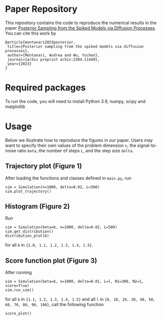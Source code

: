 # Paper Repository
 This repository contains the code to reproduce the numerical results in the paper [Posterior Sampling from the Spiked Models via Diffusion Processes](https://arxiv.org/abs/2304.11449). You can cite this work by
 
 ```
@article{montanari2023posterior,
  title={Posterior sampling from the spiked models via diffusion processes},
  author={Montanari, Andrea and Wu, Yuchen},
  journal={arXiv preprint arXiv:2304.11449},
  year={2023}
}
```

# Required packages

To run the code, you will need to install Python 3.9, numpy, scipy and matplotlib

# Usage

Below we illustrate how to reproduce the figures in our paper. Users may want to specify their own values of the problem dimension ``n``, the signal-to-noise ratio ``beta``, the number of steps ``L``, and the step size ``delta``. 

## Trajectory plot (Figure 1)

After loading the functions and classes defined in ``main.py``, run 

```
sim = Simulation(n=1000, delta=0.02, L=500)
sim.plot_trajectory()
```

## Histogram (Figure 2)

Run

```
sim = Simulation(beta=b, n=1000, delta=0.02, L=500)
sim.get_distribution()
distribution_plot(b)
```

for all ``b`` in ``{1.0, 1.1, 1.2, 1.3, 1.4, 1.5}``. 

## Score function plot (Figure 3)

After running 

```
sim = Simulation(beta=b, n=1000, delta=0.01, L=l, N1=300, N2=1, score=True)
sim.run_sim()
```
for all ``b`` in ``{1.1, 1.2, 1.3, 1.4, 1.5}`` and all ``l`` in ``{0, 10, 20, 30, 40, 50, 60, 70, 80, 90, 100}``, call the following function

```
score_plot()
```

